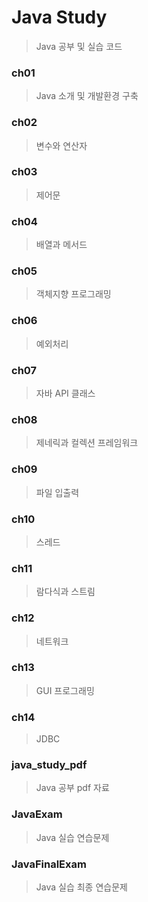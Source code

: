 # Java Study
> Java 공부 및 실습 코드

### ch01
> Java 소개 및 개발환경 구축

### ch02
> 변수와 연산자

### ch03
> 제어문

### ch04
> 배열과 메서드

### ch05
> 객체지향 프로그래밍

### ch06
> 예외처리

### ch07
>  자바 API 클래스

### ch08
> 제네릭과 컬렉션 프레임워크

### ch09
> 파일 입출력

### ch10
> 스레드

### ch11
> 람다식과 스트림

### ch12
> 네트워크

### ch13
> GUI 프로그래밍

### ch14
> JDBC

### java_study_pdf
> Java 공부 pdf 자료

### JavaExam
> Java 실습 연습문제

### JavaFinalExam
> Java 실습 최종 연습문제




